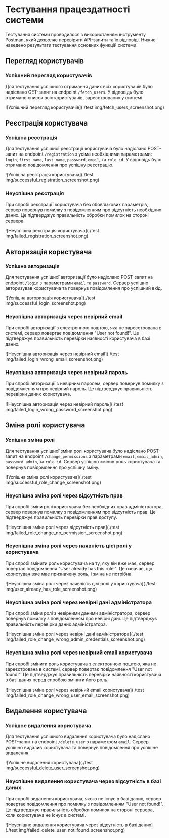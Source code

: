 # Тестування працездатності системи

Тестування системи проводилося з використанням інструменту Postman, який дозволяє перевіряти API-запити та їх відповіді. Нижче наведено результати тестування основних функцій системи.

## Перегляд користувачів

### Успішний перегляд користувачів

Для тестування успішного отримання даних всіх користувачів було надіслано GET-запит на endpoint `/fetch_users`. У відповідь було отримано список всіх користувачів, зареєстрованих у системі.

![Успішний перегляд користувачів](./test img/fetch_users_screenshot.png)

## Реєстрація користувача

### Успішна реєстрація

Для тестування успішної реєстрації користувача було надіслано POST-запит на endpoint `/registration` з усіма необхідними параметрами: `login`, `first_name`, `last_name`, `password`, `email`, та `role_id`. У відповідь було отримано повідомлення про успішну реєстрацію.

![Успішна реєстрація користувача](./test img/successful_registration_screenshot.png)

### Неуспішна реєстрація

При спробі реєстрації користувача без обов'язкових параметрів, сервер повернув помилку з повідомленням про відсутність необхідних даних. Це підтверджує правильність обробки помилок на стороні сервера.

![Неуспішна реєстрація користувача](./test img/failed_registration_screenshot.png)

## Авторизація користувача

### Успішна авторизація

Для тестування успішної авторизації було надіслано POST-запит на endpoint `/login` з параметрами `email` та `password`. Сервер успішно авторизував користувача та повернув повідомлення про успішний вхід.

![Успішна авторизація користувача](./test img/successful_login_screenshot.png)

### Неуспішна авторизація через невірний email

При спробі авторизації з електронною поштою, яка не зареєстрована в системі, сервер повертає повідомлення "User not found!". Це підтверджує правильність перевірки наявності користувача в базі даних.

![Неуспішна авторизація через невірний email](./test img/failed_login_wrong_email_screenshot.png)

### Неуспішна авторизація через невірний пароль

При спробі авторизації з невірним паролем, сервер повернув помилку з повідомленням про невірний пароль. Це підтверджує правильність перевірки даних користувача.

![Неуспішна авторизація через невірний пароль](./test img/failed_login_wrong_password_screenshot.png)

## Зміна ролі користувача

### Успішна зміна ролі

Для тестування успішної зміни ролі користувача було надіслано POST-запит на endpoint `/change_permissions` з параметрами `email`, `email_admin`, `password_admin`, та `role_id`. Сервер успішно змінив роль користувача та повернув повідомлення про успішну зміну.

![Успішна зміна ролі користувача](./test img/successful_role_change_screenshot.png)

### Неуспішна зміна ролі через відсутність прав

При спробі зміни ролі користувача без необхідних прав адміністратора, сервер повернув помилку з повідомленням про відсутність прав. Це підтверджує правильність перевірки прав доступу.

![Неуспішна зміна ролі через відсутність прав](./test img/failed_role_change_no_permission_screenshot.png)

### Неуспішна зміна ролі через наявність цієї ролі у користувача

При спробі змінити роль користувача на ту, яку він вже має, сервер повертає повідомлення "User already has this role!". Це означає, що користувач вже має призначену роль, і зміна не потрібна.

![Неуспішна зміна ролі через наявність цієї ролі у користувача](./test img/user_already_has_role_screenshot.png)

### Неуспішна зміна ролі через невірні дані адміністратора

При спробі зміни ролі з невірними даними адміністратора, сервер повернув помилку з повідомленням про невірні дані. Це підтверджує правильність перевірки даних адміністратора.

![Неуспішна зміна ролі через невірні дані адміністратора](./test img/failed_role_change_wrong_admin_credentials_screenshot.png)

### Неуспішна зміна ролі через невірний email користувача

При спробі змінити роль користувача з електронною поштою, яка не зареєстрована в системі, сервер повертає повідомлення "User not found!". Це підтверджує правильність перевірки наявності користувача в базі даних перед спробою змінити його роль.

![Неуспішна зміна ролі через невірний email користувача](./test img/failed_role_change_wrong_user_email_screenshot.png)

## Видалення користувача

### Успішне видалення користувача

Для тестування успішного видалення користувача було надіслано POST-запит на endpoint `/delete_user` з параметром `email`. Сервер успішно видалив користувача та повернув повідомлення про успішне видалення.

![Успішне видалення користувача](./test img/successful_delete_user_screenshot.png)

### Неуспішне видалення користувача через відсутність в базі даних

При спробі видалення користувача, якого не існує в базі даних, сервер повертає повідомлення про помилку з повідомленням "User not found!". Це підтверджує правильність обробки помилок на стороні сервера, коли користувача не існує в системі.

![Неуспішне видалення користувача через відсутність в базі даних](./test img/failed_delete_user_not_found_screenshot.png)